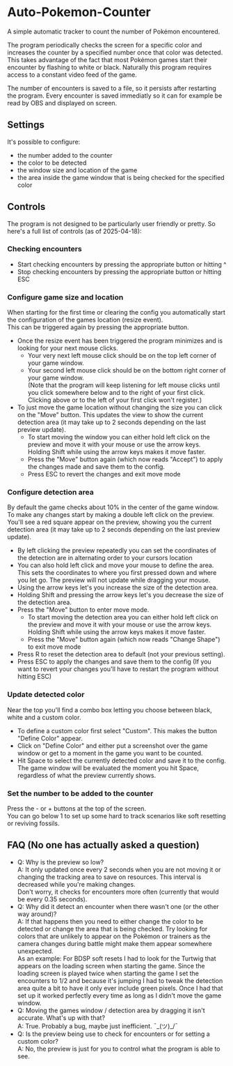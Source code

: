 # Auto-Pokemon-Counter
A simple automatic tracker to count the number of Pokémon encountered.

The program periodically checks the screen for a specific color and increases the counter by a specified number once that color was detected.
This takes advantage of the fact that most Pokémon games start their encounter by flashing to white or black.
Naturally this program requires access to a constant video feed of the game.

The number of encounters is saved to a file, so it persists after restarting the program.
Every encounter is saved immediatly so it can for example be read by OBS and displayed on screen.


## Settings
It's possible to configure:
- the number added to the counter
- the color to be detected
- the window size and location of the game
- the area inside the game window that is being checked for the specified color


## Controls
The program is not designed to be particularly user friendly or pretty. So here's a full list of controls (as of 2025-04-18):

### Checking encounters
- Start checking encounters by pressing the appropriate button or hitting ^
- Stop checking encounters by pressing the appropriate button or hitting ESC

### Configure game size and location
When starting for the first time or clearing the config you automatically start the configuration of the games location (resize event).<br/>
This can be triggered again by pressing the appropriate button.
- Once the resize event has been triggered the program minimizes and is looking for your next mouse clicks.
  - Your very next left mouse click should be on the top left corner of your game window.
  - Your second left mouse click should be on the bottom right corner of your game window.<br/>
    (Note that the program will keep listening for left mouse clicks until you click somewhere below and to the right of your first click. Clicking above or to the left of your first click won't register.)
- To just move the game location without changing the size you can click on the "Move" button. This updates the view to show the current detection area (it may take up to 2 seconds depending on the last preview update).
  - To start moving the window you can either hold left click on the preview and move it with your mouse or use the arrow keys.<br/>
    Holding Shift while using the arrow keys makes it move faster.
  - Press the "Move" button again (which now reads "Accept") to apply the changes made and save them to the config.
  - Press ESC to revert the changes and exit move mode

### Configure detection area
By default the game checks about 10% in the center of the game window.<br/>
To make any changes start by making a double left click on the preview. You'll see a red square appear on the preview, showing you the current detection area (it may take up to 2 seconds depending on the last preview update).
- By left clicking the preview repeatedly you can set the coordinates of the detection are in alternating order to your cursors location
- You can also hold left click and move your mouse to define the area. This sets the coordinates to where you first pressed down and where you let go. The preview will not update while dragging your mouse.
- Using the arrow keys let's you increase the size of the detection area.
- Holding Shift and pressing the arrow keys let's you decrease the size of the detection area.
- Press the "Move" button to enter move mode.
  - To start moving the detection area you can either hold left click on the preview and move it with your mouse or use the arrow keys.<br/>
    Holding Shift while using the arrow keys makes it move faster.
  - Press the "Move" button again (which now reads "Change Shape") to exit move mode
- Press R to reset the detection area to default (not your previous setting).
- Press ESC to apply the changes and save them to the config (If you want to revert your changes you'll have to restart the program without hitting ESC)

### Update detected color
Near the top you'll find a combo box letting you choose between black, white and a custom color.
- To define a custom color first select "Custom". This makes the button "Define Color" appear.
- Click on "Define Color" and either put a screenshot over the game window or get to a moment in the game you want to be counted.
- Hit Space to select the currently detected color and save it to the config. The game window will be evaluated the moment you hit Space, regardless of what the preview currently shows.

### Set the number to be added to the counter
Press the - or + buttons at the top of the screen.<br/>
You can go below 1 to set up some hard to track scenarios like soft resetting or reviving fossils.



## FAQ (No one has actually asked a question)
- Q: Why is the preview so low?<br/>
  A: It only updated once every 2 seconds when you are not moving it or changing the tracking area to save on resources. This interval is decreased while you're making changes.<br/>
     Don't worry, it checks for encounters more often (currently that would be every 0.35 seconds).
- Q: Why did it detect an encounter when there wasn't one (or the other way around)?<br/>
  A: If that happens then you need to either change the color to be detected or change the area that is being checked. Try looking for colors that are unlikely to appear on the Pokémon or trainers as the camera changes during battle might make them appear somewhere unexpected.<br/>
     As an example: For BDSP soft resets I had to look for the Turtwig that appears on the loading screen when starting the game. Since the loading screen is played twice when starting the game I set the encounters to 1/2 and because it's jumping I had to tweak the detection area quite a bit to have it only ever include green pixels. Once I had that set up it worked perfectly every time as long as I didn't move the game window.
- Q: Moving the games window / detection area by dragging it isn't accurate. What's up with that?<br/>
  A: True. Probably a bug, maybe just inefficient. ¯\_(ツ)_/¯
- Q: Is the preview being use to check for encounters or for setting a custom color?<br/>
  A: No, the preview is just for you to control what the program is able to see.
